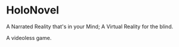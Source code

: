 # HoloNovel
 A Narrated Reality that's in your Mind; A Virtual Reality for the blind.
 
 A videoless game.
